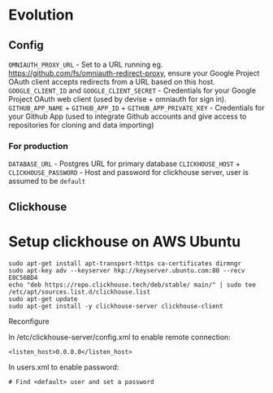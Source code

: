 # Evolution

## Config

`OMNIAUTH_PROXY_URL` - Set to a URL running eg. https://github.com/fs/omniauth-redirect-proxy, ensure your Google Project OAuth client accepts redirects from a URL based on this host.
`GOOGLE_CLIENT_ID` and `GOOGLE_CLIENT_SECRET` - Credentials for your Google Project OAuth web client (used by devise + omniauth for sign in).
`GITHUB_APP_NAME` + `GITHUB_APP_ID` + `GITHUB_APP_PRIVATE_KEY` - Credentials for your Github App (used to integrate Github accounts and give access to repositories for cloning and data importing)

### For production

`DATABASE_URL` - Postgres URL for primary database
`CLICKHOUSE_HOST` + `CLICKHOUSE_PASSWORD` - Host and password for clickhouse server, user is assumed to be `default`

## Clickhouse

# Setup clickhouse on AWS Ubuntu

```
sudo apt-get install apt-transport-https ca-certificates dirmngr
sudo apt-key adv --keyserver hkp://keyserver.ubuntu.com:80 --recv E0C56BD4
echo "deb https://repo.clickhouse.tech/deb/stable/ main/" | sudo tee /etc/apt/sources.list.d/clickhouse.list
sudo apt-get update
sudo apt-get install -y clickhouse-server clickhouse-client
```

Reconfigure

In /etc/clickhouse-server/config.xml to enable remote connection:
```
<listen_host>0.0.0.0</listen_host>
```

In users.xml to enable password:
```
# Find <default> user and set a password
```
